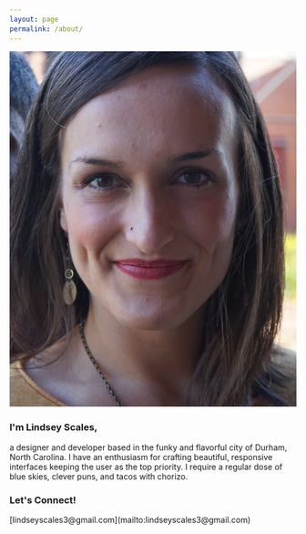 ```yaml
---
layout: page
permalink: /about/
---
```


<div class="grid">
  <div class="grid__block grid__block--2">
    <img src="/images/LindseyScales.jpg" alt="Lindsey Scales" />  
  </div>
  <div class="grid__block grid__block--2">
    <h3>I'm Lindsey Scales,</h3>
    <p>a designer and developer based in the funky and flavorful city of Durham, North Carolina. I have an enthusiasm for crafting beautiful, responsive interfaces keeping the user as the top priority. I require a regular dose of blue skies, clever puns, and tacos with chorizo.</p>
    <h3>Let's Connect!</h3>
    [lindseyscales3@gmail.com](mailto:lindseyscales3@gmail.com)
  </div>
</div>